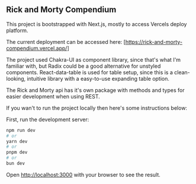 ## Rick and Morty Compendium

This project is bootstrapped with Next.js, mostly to access Vercels deploy platform. 

The current deployment can be accessed here: [https://rick-and-morty-compendium.vercel.app/]

The project used Chakra-UI as component library, since that's what I'm familiar with, but Radix could be a good alternative for unstyled components. React-data-table is used for table setup, since this is a clean-looking, intuitive library with a easy-to-use expanding table option.

The Rick and Morty api has it's own package with methods and types for easier development when using REST.

If you wan't to run the project locally then here's some instructions below:

First, run the development server:

```bash
npm run dev
# or
yarn dev
# or
pnpm dev
# or
bun dev
```

Open [http://localhost:3000](http://localhost:3000) with your browser to see the result.
